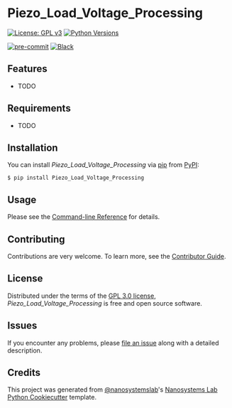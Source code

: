 # Piezo_Load_Voltage_Processing
[![License: GPL v3](https://img.shields.io/badge/License-GPLv3-blue.svg)](https://www.gnu.org/licenses/gpl-3.0)
[![Python Versions](https://img.shields.io/badge/python-3.10%20|%203.11%20|%203.12-blue)](#)

[![pre-commit](https://img.shields.io/badge/pre--commit-enabled-brightgreen?logo=pre-commit&logoColor=white)][pre-commit]
[![Black](https://img.shields.io/badge/code%20style-black-000000.svg)][black]

[pre-commit]: https://github.com/pre-commit/pre-commit
[black]: https://github.com/psf/black

## Features

- TODO

## Requirements

- TODO

## Installation

You can install _Piezo_Load_Voltage_Processing_ via [pip] from [PyPI]:

```console
$ pip install Piezo_Load_Voltage_Processing
```

## Usage

Please see the [Command-line Reference] for details.

## Contributing

Contributions are very welcome.
To learn more, see the [Contributor Guide].

## License

Distributed under the terms of the [GPL 3.0 license][license],
_Piezo_Load_Voltage_Processing_ is free and open source software.

## Issues

If you encounter any problems,
please [file an issue] along with a detailed description.

## Credits

This project was generated from [@nanosystemslab]'s [Nanosystems Lab Python Cookiecutter] template.

[@nanosystemslab]: https://github.com/nanosystemslab
[pypi]: https://pypi.org/
[Nanosystems Lab Python Cookiecutter]: https://github.com/nanosystemslab/cookiecutter-nanosystemslab
[file an issue]: https://github.com/kailer-oko/Piezo_Load_Voltage_Processing/issues
[pip]: https://pip.pypa.io/

<!-- github-only -->

[license]: https://github.com/kailer-oko/Piezo_Load_Voltage_Processing/blob/main/LICENSE
[contributor guide]: https://github.com/kailer-oko/Piezo_Load_Voltage_Processing/blob/main/CONTRIBUTING.md
[command-line reference]: https://Piezo_Load_Voltage_Processing.readthedocs.io/en/latest/usage.html
